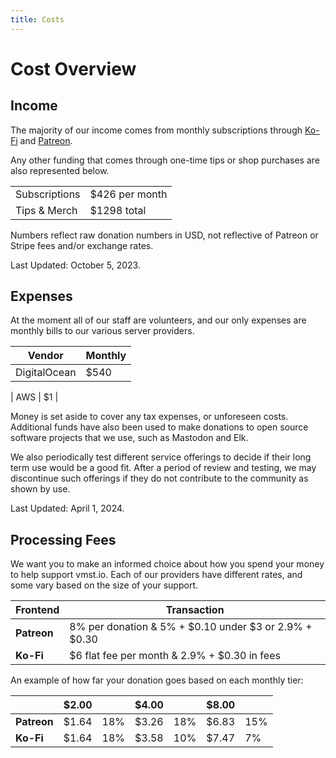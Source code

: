 ```yaml
---
title: Costs
---
```


# Cost Overview

## Income

The majority of our income comes from monthly subscriptions through [Ko-Fi](https://ko-fi.com/vmstio) and [Patreon](https://www.patreon.com/vmstan).

Any other funding that comes through one-time tips or shop purchases are also represented below.

|               |                |
|---------------|----------------|
| Subscriptions | $426 per month |
| Tips & Merch  | $1298 total    |

Numbers reflect raw donation numbers in USD, not reflective of Patreon or Stripe fees and/or exchange rates.

Last Updated: October 5, 2023.

## Expenses

At the moment all of our staff are volunteers, and our only expenses are monthly bills to our various server providers.

| **Vendor**    | **Monthly** |
|---------------|-------------|
| DigitalOcean  | $540        |

| AWS           | $1          |

Money is set aside to cover any tax expenses, or unforeseen costs.
Additional funds have also been used to make donations to open source software projects that we use, such as Mastodon and Elk.

We also periodically test different service offerings to decide if their long term use would be a good fit.
After a period of review and testing, we may discontinue such offerings if they do not contribute to the community as shown by use.

Last Updated: April 1, 2024.

## Processing Fees

We want you to make an informed choice about how you spend your money to help support vmst.io.
Each of our providers have different rates, and some vary based on the size of your support.

| **Frontend**        | **Transaction**                                            |
|---------------------|------------------------------------------------------------|
| **Patreon**         | 8% per donation & 5% + $0.10 under $3 or 2.9% + $0.30      |
| **Ko-Fi**           | $6 flat fee per month & 2.9% + $0.30 in fees               |

An example of how far your donation goes based on each monthly tier:

|             | **$2.00** |          | **$4.00** |          | **$8.00** |     |
|-------------|-----------|----------|-----------|----------|-----------|-----|
| **Patreon** | $1.64     | 18%      | $3.26     | 18%      | $6.83     | 15% |
| **Ko-Fi**   | $1.64     | 18%      | $3.58     | 10%      | $7.47     | 7%  |
